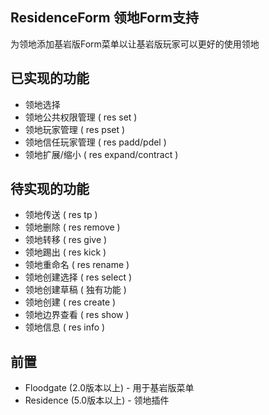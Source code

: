 ## ResidenceForm 领地Form支持
为领地添加基岩版Form菜单以让基岩版玩家可以更好的使用领地
## 已实现的功能
* 领地选择
* 领地公共权限管理 ( res set )
* 领地玩家管理 ( res pset )
* 领地信任玩家管理 ( res padd/pdel )
* 领地扩展/缩小 ( res expand/contract )
## 待实现的功能
* 领地传送 ( res tp )
* 领地删除 ( res remove )
* 领地转移 ( res give )
* 领地踢出 ( res kick )
* 领地重命名 ( res rename )
* 领地创建选择 ( res select )
* 领地创建草稿 ( 独有功能 )
* 领地创建 ( res create )
* 领地边界查看 ( res show )
* 领地信息 ( res info )
## 前置
* Floodgate (2.0版本以上) - 用于基岩版菜单
* Residence (5.0版本以上) - 领地插件
